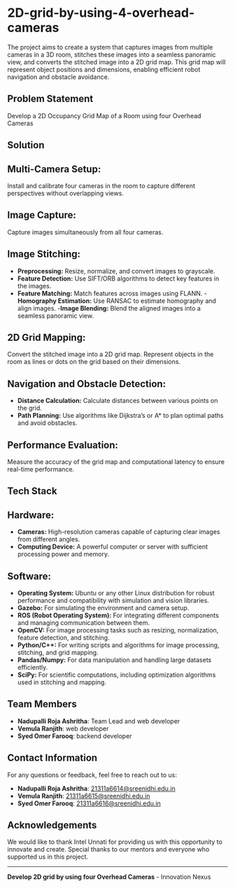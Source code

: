 # 2D-grid-by-using-4-overhead-cameras
The project aims to create a system that captures images from multiple cameras in a 3D room, stitches these images into a seamless panoramic view, and converts the stitched image into a 2D grid map. This grid map will represent object positions and dimensions, enabling efficient robot navigation and obstacle avoidance.

## Problem Statement

Develop a 2D Occupancy Grid Map of a Room using four Overhead Cameras

## Solution

## Multi-Camera Setup:

Install and calibrate four cameras in the room to capture different perspectives without overlapping views.
## Image Capture:

Capture images simultaneously from all four cameras.
## Image Stitching:

- **Preprocessing:** Resize, normalize, and convert images to grayscale.
- **Feature Detection:** Use SIFT/ORB algorithms to detect key features in the images.
- **Feature Matching:** Match features across images using FLANN.
-**Homography Estimation:** Use RANSAC to estimate homography and align images.
-**Image Blending:** Blend the aligned images into a seamless panoramic view.
## 2D Grid Mapping:

Convert the stitched image into a 2D grid map.
Represent objects in the room as lines or dots on the grid based on their dimensions.
## Navigation and Obstacle Detection:

- **Distance Calculation:** Calculate distances between various points on the grid.
- **Path Planning:** Use algorithms like Dijkstra’s or A* to plan optimal paths and avoid obstacles.
## Performance Evaluation:

Measure the accuracy of the grid map and computational latency to ensure real-time performance.

## Tech Stack

## Hardware:

- **Cameras:** High-resolution cameras capable of capturing clear images from different angles.
- **Computing Device:** A powerful computer or server with sufficient processing power and memory.

## Software:

- **Operating System:** Ubuntu or any other Linux distribution for robust performance and compatibility with simulation and vision libraries.
- **Gazebo:** For simulating the environment and camera setup.
- **ROS (Robot Operating System):** For integrating different components and managing communication between them.
- **OpenCV:** For image processing tasks such as resizing, normalization, feature detection, and stitching.
- **Python/C++:** For writing scripts and algorithms for image processing, stitching, and grid mapping.
- **Pandas/Numpy:** For data manipulation and handling large datasets efficiently.
- **SciPy:** For scientific computations, including optimization algorithms used in stitching and mapping.

## Team Members

- **Nadupalli Roja Ashritha**: Team Lead and web developer
- **Vemula Ranjith**: web developer
- **Syed Omer Farooq**: backend developer

## Contact Information

For any questions or feedback, feel free to reach out to us:

- **Nadupalli Roja Ashritha**: [21311a6614@sreenidhi.edu.in](mailto:21311a6614@sreenidhi.edu.in)
- **Vemula Ranjith**: [21311a6615@sreenidhi.edu.in](mailto:21311a6615@sreenidhi.edu.in)
- **Syed Omer Farooq**: [21311a6616@sreenidhi.edu.in](mailto:2311a6616@sreenidhi.edu.in)

## Acknowledgements

We would like to thank Intel Unnati for providing us with this opportunity to innovate and create. Special thanks to our mentors and everyone who supported us in this project.

---

**Develop 2D grid by using four Overhead Cameras** - Innovation Nexus

